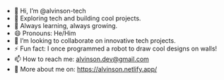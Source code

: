- 👋 Hi, I’m @alvinson-tech
- 🚀 Exploring tech and building cool projects.
- 🌱 Always learning, always growing.
- 😄 Pronouns: He/Him
- 💞️ I’m looking to collaborate on innovative tech projects.  
- ⚡ Fun fact: I once programmed a robot to draw cool designs on walls!
- 📫 How to reach me: alvinson.dev@gmail.com  
- 📍 More about me on: https://alvinson.netlify.app/
